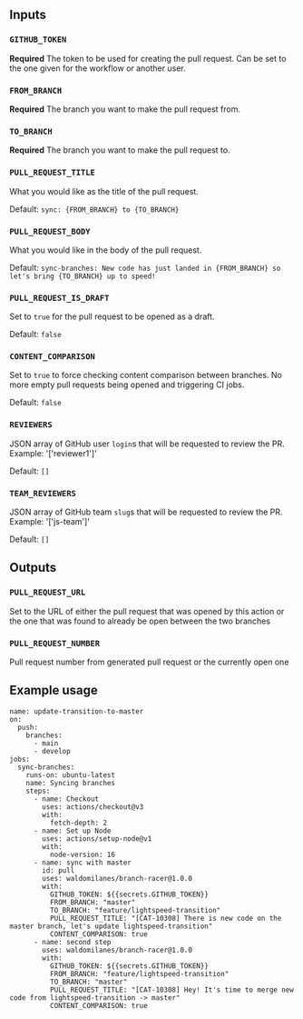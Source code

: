 
## Inputs

### `GITHUB_TOKEN`

**Required** The token to be used for creating the pull request. Can be set to the one given for the workflow or another user.

### `FROM_BRANCH`

**Required** The branch you want to make the pull request from.

### `TO_BRANCH`

**Required** The branch you want to make the pull request to.

### `PULL_REQUEST_TITLE`

What you would like as the title of the pull request.

Default: `sync: {FROM_BRANCH} to {TO_BRANCH}`

### `PULL_REQUEST_BODY`

What you would like in the body of the pull request.

Default: `sync-branches: New code has just landed in {FROM_BRANCH} so let's bring {TO_BRANCH} up to speed!`

### `PULL_REQUEST_IS_DRAFT`

Set to `true` for the pull request to be opened as a draft.

Default: `false`

### `CONTENT_COMPARISON`

Set to `true` to force checking content comparison between branches.
No more empty pull requests being opened and triggering CI jobs.

Default: `false`
### `REVIEWERS`

JSON array of GitHub user `login`s that will be requested to review the PR. Example: '['reviewer1']'

Default: `[]`
### `TEAM_REVIEWERS`

JSON array of GitHub team `slug`s that will be requested to review the PR. Example: '['js-team']'

Default: `[]`

## Outputs

### `PULL_REQUEST_URL`

Set to the URL of either the pull request that was opened by this action or the one that was found to already be open between the two branches

### `PULL_REQUEST_NUMBER`

Pull request number from generated pull request or the currently open one

## Example usage

```YML
name: update-transition-to-master
on:
  push:
    branches:
      - main
      - develop
jobs:
  sync-branches:
    runs-on: ubuntu-latest
    name: Syncing branches
    steps:
      - name: Checkout
        uses: actions/checkout@v3
        with:
          fetch-depth: 2
      - name: Set up Node
        uses: actions/setup-node@v1
        with:
          node-version: 16
      - name: sync with master
        id: pull
        uses: waldomilanes/branch-racer@1.0.0
        with:
          GITHUB_TOKEN: ${{secrets.GITHUB_TOKEN}}
          FROM_BRANCH: "master"
          TO_BRANCH: "feature/lightspeed-transition"
          PULL_REQUEST_TITLE: "[CAT-10308] There is new code on the master branch, let's update lightspeed-transition"
          CONTENT_COMPARISON: true
      - name: second step
        uses: waldomilanes/branch-racer@1.0.0
        with:
          GITHUB_TOKEN: ${{secrets.GITHUB_TOKEN}}
          FROM_BRANCH: "feature/lightspeed-transition"
          TO_BRANCH: "master"
          PULL_REQUEST_TITLE: "[CAT-10308] Hey! It's time to merge new code from lightspeed-transition -> master"
          CONTENT_COMPARISON: true
```
